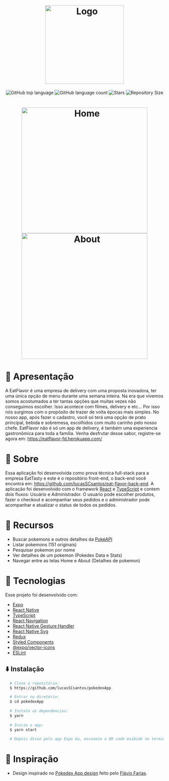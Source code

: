 <h1 align="center">
  <img alt="Logo" src="https://i.imgur.com/lY7ZWok.png" width="250px" />
</h1>

<p align="center">
  <img alt="GitHub top language" src="https://img.shields.io/github/languages/top/lucasSCsantos/eat-flavor-front-end">
  <img alt="GitHub language count" src="https://img.shields.io/github/languages/count/lucasSCsantos/eat-flavor-front-end">
  <img alt="Stars" src="https://img.shields.io/github/stars/lucasSCsantos/eat-flavor-front-end">
  <img alt="Repository Size" src="https://img.shields.io/github/repo-size/lucasSCsantos/eat-flavor-front-end">
</p>

<h1 align="center">
  <img alt="Home" src="https://i.imgur.com/KcNSlO4.gif" width="400" />
  <img alt="About" src="https://i.imgur.com/ubGUpZq.gif" width="400" />
</h1>

# :page_with_curl: Apresentação

A EatFlavor é uma empresa de delivery com uma proposta inovadora, ter uma única opção de menu durante uma semana inteira. Na era que vivemos somos acostumados a ter tantas opções que muitas vezes não conseguimos escolher. Isso acontece com filmes, delivery e etc... Por isso nós surgimos com o propósito de trazer de volta épocas mais simples. No nosso app, após fazer o cadastro, você só terá uma opção de prato principal, bebida e sobremesa, escolhidos com muito carinho pelo nosso chefe. EatFlavor não é só um app de delivery, é também uma experiencia gastronômica para toda a família. Venha desfrutar desse sabor, registre-se agora em: https://eatflavor-fd.herokuapp.com/ 

# :page_with_curl: Sobre

Essa aplicação foi desenvolvida como prova técnica full-stack para a empresa EatTasty e este é o repositório front-end, o back-end você encontra em: https://github.com/lucasSCsantos/eat-flavor-back-end. A aplicação foi desenvolvido com o framework [React]() e [TypeScript]() e contem dois fluxos: Usuário e Administrador. O usuário pode escolher produtos, fazer o checkout e acompanhar seus pedidos e o administrador pode acompanhar e atualizar o status de todos os pedidos.

# 🔧 Recursos

- Buscar pokemons e outros detalhes da [PokéAPI](https://pokeapi.co/)
- Listar pokemons (151 originais)
- Pesquisar pokemon por nome
- Ver detalhes de um pokemon (Pokedex Data e Stats)
- Navegar entre as telas Home e About (Detalhes de pokemon)

# :hammer: Tecnologias

Esse projeto foi desenvolvido com:

- [Expo](https://expo.io/)
- [React Native](https://reactnative.dev/)
- [TypeScript](https://www.typescriptlang.org/)
- [React Navigation](https://reactnavigation.org/)
- [React Native Gesture Handler](https://kmagiera.github.io/react-native-gesture-handler/)
- [React Native Svg](https://github.com/react-native-svg/react-native-svg)
- [Redux](https://redux.js.org/)
- [Styled Components](https://styled-components.com/)
- [@expo/vector-icons](https://docs.expo.io/guides/icons/)
- [ESLint](https://eslint.org/)

## :arrow_down: Instalação
``` bash
  # Clone o repositório:
  $ https://github.com/lucasSCsantos/pokedexApp

  # Entrar no diretório:
  $ cd pokedexApp
  
  # Instale as dependencias:
  $ yarn
  
  # Inicie o app:
  $ yarn start
  
  # Depois disso pelo app Expo Go, escaneie o QR code exibido no terminal
```

# :thought_balloon: Inspiração
- Design inspirado no [Pokedex App design](https://www.behance.net/gallery/95727849/Pokdex-App) feito pelo [Flávio Farias](https://farias.design/).
